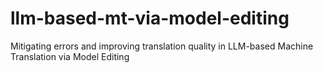# llm-based-mt-via-model-editing
Mitigating errors and improving translation quality in LLM-based Machine Translation via Model Editing
